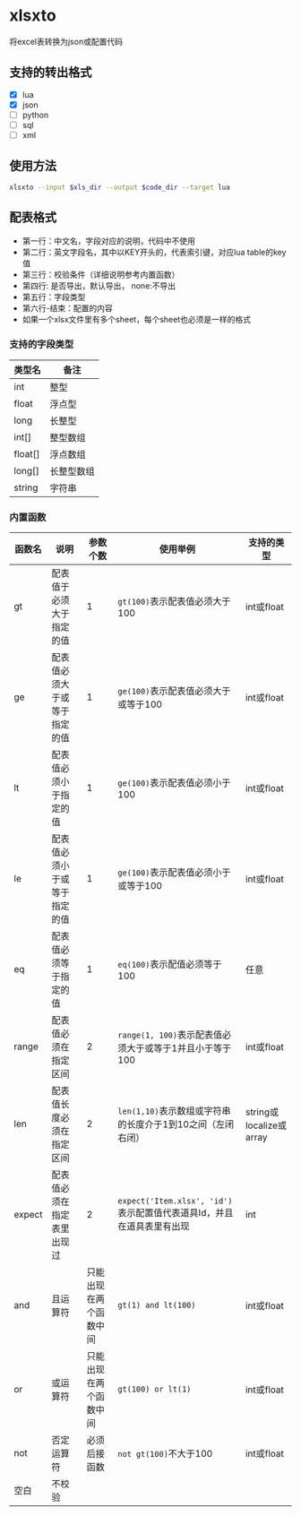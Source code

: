 # xlsxto

将excel表转换为json或配置代码

## 支持的转出格式
- [x] lua
- [x] json
- [ ] python
- [ ] sql
- [ ] xml

## 使用方法
```bash
xlsxto --input $xls_dir --output $code_dir --target lua
```

## 配表格式
- 第一行：中文名，字段对应的说明，代码中不使用
- 第二行：英文字段名，其中以KEY开头的，代表索引键，对应lua table的key值
- 第三行：校验条件（详细说明参考内置函数）
- 第四行: 是否导出，默认导出， none:不导出
- 第五行：字段类型
- 第六行-结束：配置的内容
- 如果一个xlsx文件里有多个sheet，每个sheet也必须是一样的格式

### 支持的字段类型
| 类型名    | 备注 |
| --------- | --------- |
| int | 整型         |
| float   | 浮点型         |
| long | 长整型 |
| int[]   | 整型数组         |
| float[]    | 浮点数组         | 
| long[] | 长整型数组 |
| string    | 字符串         | 

### 内置函数
| 函数名    | 说明 | 参数个数 | 使用举例 | 支持的类型|
| --------- | --------- | --------- | --------- | --------- |
|gt| 配表值于必须大于指定的值|1|```gt(100)```表示配表值必须大于100|int或float|
|ge|配表值必须大于或等于指定的值|1|```ge(100)```表示配表值必须大于或等于100|int或float|
|lt|配表值必须小于指定的值|1|```ge(100)```表示配表值必须小于100|int或float|
|le|配表值必须小于或等于指定的值|1|```ge(100)```表示配表值必须小于或等于100|int或float|
|eq|配表值必须等于指定的值|1|```eq(100)```表示配值必须等于100|任意|
|range|配表值必须在指定区间|2|```range(1, 100)```表示配表值必须大于或等于1并且小于等于100|int或float|
|len|配表值长度必须在指定区间|2|```len(1,10)```表示数组或字符串的长度介于1到10之间（左闭右闭）|string或localize或array|
|expect|配表值必须在指定表里出现过|2|```expect('Item.xlsx', 'id')```表示配置值代表道具Id，并且在道具表里有出现|int|
|and|且运算符|只能出现在两个函数中间|```gt(1) and lt(100)```|int或float|
|or|或运算符|只能出现在两个函数中间|```gt(100) or lt(1)```|int或float|
|not|否定运算符|必须后接函数|```not gt(100)```不大于100|int或float|
|空白|不校验||||